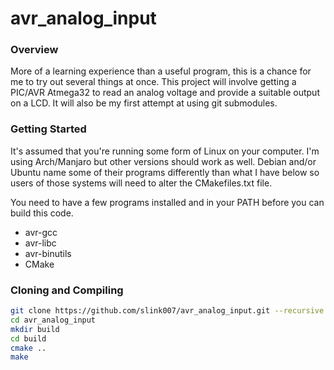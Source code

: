 avr_analog_input
=================

### Overview
More of a learning experience than a useful program, this is a chance for me to try out several things at once.  This project will involve getting a PIC/AVR Atmega32 to read an analog voltage and provide a suitable output on a LCD.  It will also be my first attempt at using git submodules.


### Getting Started
It's assumed that you're running some form of Linux on your computer.  I'm using Arch/Manjaro but other versions should work as well.  Debian and/or Ubuntu name some of their programs differently than what I have below so users of those systems will need to alter the CMakefiles.txt file.

You need to have a few programs installed and in your PATH before you can build this code.
- avr-gcc
- avr-libc
- avr-binutils
- CMake


### Cloning and Compiling
```sh
git clone https://github.com/slink007/avr_analog_input.git --recursive
cd avr_analog_input
mkdir build
cd build
cmake ..
make
```

